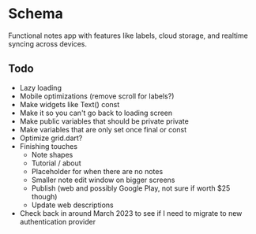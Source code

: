 # Schema
Functional notes app with features like labels, cloud storage, and realtime syncing across devices.

## Todo
- Lazy loading
- Mobile optimizations (remove scroll for labels?)
- Make widgets like Text() const
- Make it so you can't go back to loading screen
- Make public variables that should be private private
- Make variables that are only set once final or const
- Optimize grid.dart?
- Finishing touches
   - Note shapes
   - Tutorial / about
   - Placeholder for when there are no notes
   - Smaller note edit window on bigger screens
   - Publish (web and possibly Google Play, not sure if worth $25 though)
   - Update web descriptions
- Check back in around March 2023 to see if I need to migrate to new authentication provider